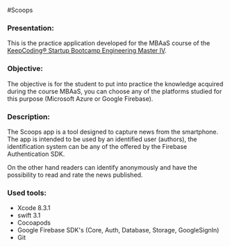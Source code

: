 #Scoops
### Presentation:
This is the practice application developed for the MBAaS course of the [KeepCoding® Startup Bootcamp Engineering Master IV](https://keepcoding.io/en/).

### Objective:
The objective is for the student to put into practice the knowledge acquired during the course MBAaS, you can choose any of the platforms studied for this purpose (Microsoft Azure or Google Firebase).

### Description:
The Scoops app is a tool designed to capture news from the smartphone. The app is intended to be used by an identified user (authors), the identification system can be any of the offered by the Firebase Authentication SDK.

On the other hand readers can identify anonymously and have the possibility to read and rate the news published.

### Used tools:
* Xcode 8.3.1
* swift 3.1
* Cocoapods
* Google Firebase SDK's (Core, Auth, Database, Storage, GoogleSignIn)
* Git
